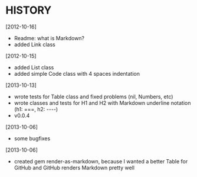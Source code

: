 HISTORY
=======

[2012-10-16]
- Readme: what is Markdown?
- added Link class

[2012-10-15]
- added List class
- added simple Code class with 4 spaces indentation

[2013-10-13]
- wrote tests for Table class and fixed problems (nil, Numbers, etc)
- wrote classes and tests for H1 and H2 with Markdown underline notation (h1: ===, h2: ----)
- v0.0.4

[2013-10-06]
- some bugfixes

[2013-10-06]
- created gem render-as-markdown, because I wanted a better Table for GitHub and GitHub renders Markdown pretty well
